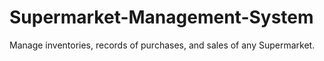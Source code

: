# Supermarket-Management-System
Manage inventories, records of purchases, and sales of any Supermarket.
